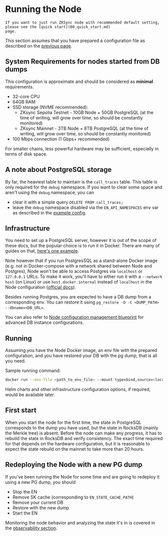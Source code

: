 # Running the Node

```admonish note
If you want to just run ZKSync node with recommended default setting, please see the [quick start](00_quick_start.md)
page.
```

This section assumes that you have prepared a configuration file as described on the
[previous page](02_configuration.md).

## System Requirements for nodes started from DB dumps

This configuration is approximate and should be considered as **minimal** requirements.

- 32-core CPU
- 64GB RAM
- SSD storage (NVME recommended):
  - ZKsync Sepolia Testnet - 10GB Node + 50GB PostgreSQL (at the time of writing, will grow over time, so should be
    constantly monitored)
  - ZKsync Mainnet - 3TB Node + 8TB PostgreSQL (at the time of writing, will grow over time, so should be constantly
    monitored)
- 100 Mbps connection (1 Gbps+ recommended)

For smaller chains, less powerful hardware may be sufficient, especially in terms of disk space.

## A note about PostgreSQL storage

By far, the heaviest table to maintain is the `call_traces` table. This table is only required for the `debug`
namespace. If you want to clear some space and aren't using the `debug` namespace, you can

- clear it with a simple query `DELETE FROM call_traces;`
- leave the `debug` namespace disabled via the `EN_API_NAMESPACES` env var as described in the
  [example config](prepared_configs/mainnet-config.env).

## Infrastructure

You need to set up a PostgreSQL server, however it is out of the scope of these docs, but the popular choice is to run
it in Docker. There are many of guides on that,
[here's one example](https://www.docker.com/blog/how-to-use-the-postgres-docker-official-image/).

Note however that if you run PostgresSQL as a stand-alone Docker image (e.g. not in Docker-compose with a network shared
between Node and Postgres), Node won't be able to access Postgres via `localhost` or `127.0.0.1` URLs. To make it work,
you'll have to either run it with a `--network host` (on Linux) or use `host.docker.internal` instead of `localhost` in
the Node configuration ([official docs][host_docker_internal]).

Besides running Postgres, you are expected to have a DB dump from a corresponding env. You can restore it using
`pg_restore -O -C <DUMP_PATH> --dbname=<DB_URL>`.

You can also refer to
[Node configuration management blueprint](https://github.com/matter-labs/zksync-era/blob/main/docs/src/guides/external-node/00_quick_start.md#advanced-setup)
for advanced DB instance configurations.

## Running

Assuming you have the Node Docker image, an env file with the prepared configuration, and you have restored your DB with
the pg dump, that is all you need.

Sample running command:

```sh
docker run --env-file <path_to_env_file> --mount type=bind,source=<local_rocksdb_data_path>,target=<configured_rocksdb_data_path> <image>
```

Helm charts and other infrastructure configuration options, if required, would be available later.

## First start

When you start the node for the first time, the state in PostgreSQL corresponds to the dump you have used, but the state
in RocksDB (mainly the Merkle tree) is absent. Before the node can make any progress, it has to rebuild the state in
RocksDB and verify consistency. The exact time required for that depends on the hardware configuration, but it is
reasonable to expect the state rebuild on the mainnet to take more than 20 hours.

## Redeploying the Node with a new PG dump

If you've been running the Node for some time and are going to redeploy it using a new PG dump, you should

- Stop the EN
- Remove SK cache (corresponding to `EN_STATE_CACHE_PATH`)
- Remove your current DB
- Restore with the new dump
- Start the EN

Monitoring the node behavior and analyzing the state it's in is covered in the
[observability section](04_observability.md).

[host_docker_internal]: https://docs.docker.com/desktop/networking/#i-want-to-connect-from-a-container-to-a-service-on-the-host
